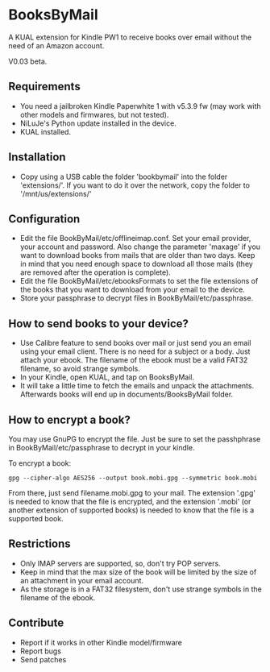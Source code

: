 # BooksByMail
A KUAL extension for Kindle PW1 to receive books over email without the need of an Amazon account.

V0.03 beta.

## Requirements
* You need a jailbroken Kindle Paperwhite 1 with v5.3.9 fw (may work with other models and firmwares, but not tested).
* NiLuJe's Python update installed in the device.
* KUAL installed.


## Installation
* Copy using a USB cable the folder 'bookbymail' into the folder 'extensions/'. If you want to do it over the network, copy the folder to '/mnt/us/extensions/'


## Configuration
* Edit the file BookByMail/etc/offlineimap.conf. Set your email provider, your account and password. Also change the parameter 'maxage' if you want to download books from mails that are older than two days. Keep in mind that you need enough space to download all those mails (they are removed after the operation is complete).
* Edit the file BookByMail/etc/ebooksFormats to set the file extensions of the books that you want to download from your email to the device.
* Store your passphrase to decrypt files in BookByMail/etc/passphrase.

## How to send books to your device?
* Use Calibre feature to send books over mail or just send you an email using your email client. There is no need for a subject or a body. Just attach your ebook. The filename of the ebook must be a valid FAT32 filename, so avoid strange symbols.
* In your Kindle, open KUAL, and tap on BooksByMail.
* It will take a little time to fetch the emails and unpack the attachments. Afterwards books will end up in documents/BooksByMail folder.

## How to encrypt a book?
You may use GnuPG to encrypt the file. Just be sure to set the passhphrase in BookByMail/etc/passphrase to decrypt in your kindle.

To encrypt a book:

`gpg --cipher-algo AES256 --output book.mobi.gpg --symmetric book.mobi`

From there, just send filename.mobi.gpg to your mail.
The extension '.gpg' is needed to know that the file is encrypted, and the extension '.mobi' (or another extension of supported books) is needed to know that the file is a supported book.

## Restrictions
* Only IMAP servers are supported, so, don't try POP servers.
* Keep in mind that the max size of the book will be limited by the size of an attachment in your email account.
* As the storage is in a FAT32 filesystem, don't use strange symbols in the filename of the ebook.


## Contribute
* Report if it works in other Kindle model/firmware
* Report bugs
* Send patches
